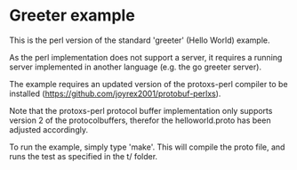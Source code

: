 # Greeter example

This is the perl version of the standard 'greeter' (Hello World) example.

As the perl implementation does not support a server, it requires a running server implemented in another language (e.g. the go greeter server).

The example requires an updated version of the protoxs-perl compiler to be installed (https://github.com/joyrex2001/protobuf-perlxs).

Note that the protoxs-perl protocol buffer implementation only supports version 2 of the protocolbuffers, therefor the helloworld.proto has been adjusted accordingly.

To run the example, simply type 'make'. This will compile the proto file, and runs the test as specified in the t/ folder.
